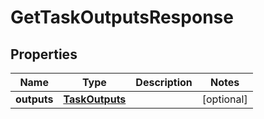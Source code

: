 

# GetTaskOutputsResponse

## Properties

Name | Type | Description | Notes
------------ | ------------- | ------------- | -------------
**outputs** | [**TaskOutputs**](TaskOutputs.md) |  |  [optional]



